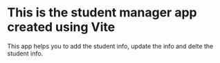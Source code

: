 # This is the student manager app created using Vite

This app helps you to add the student info, update the info and delte the student info.

